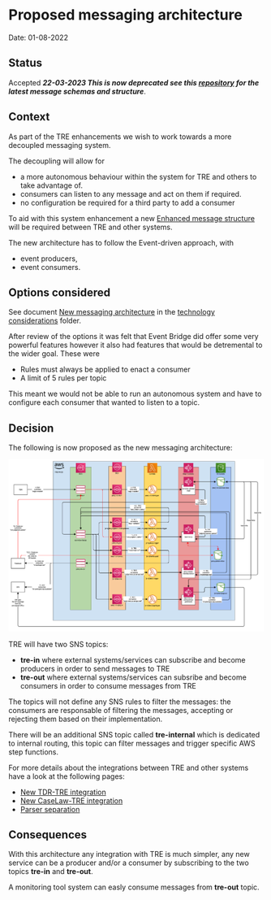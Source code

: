 # Proposed messaging architecture

Date: 01-08-2022

## Status

Accepted ___22-03-2023 This is now deprecated see this [repository](https://github.com/nationalarchives/da-transform-schemas/tree/main/tre_schemas) for the latest message schemas and structure___.

## Context

As part of the TRE enhancements we wish to work towards a more decoupled messaging system.

The decoupling will allow for 
- a more autonomous behaviour within the system for TRE and others to take advantage of.
- consumers can listen to any message and act on them if required. 
- no configuration be required for a third party to add a consumer

To aid with this system enhancement a new [Enhanced message structure](./001-Enhanced-message-structure.md) will be required between TRE and other systems.

The new architecture has to follow the Event-driven approach, with 
- event producers, 
- event consumers.


## Options considered

See document [New messaging architecture](../technology-considerations/messaging-architecture/README.md) in the [technology considerations](../technology-considerations/) folder.

After review of the options it was felt that Event Bridge did offer some very powerful features however it also had features that would be detremental to the wider goal. These were
- Rules must always be applied to enact a consumer
- A limit of 5 rules per topic

This meant we would not be able to run an autonomous system and have to configure each consumer that wanted to listen to a topic.

## Decision

The following is now proposed as the new messaging architecture:

![pic1](./images/TREv2-judgment-parser.png)

TRE will have two SNS topics:

- **tre-in** where external systems/services can subscribe and become producers in order to send messages to TRE
- **tre-out** where external systems/services can subsribe and become consumers in order to consume messages from TRE

The topics will not define any SNS rules to filter the messages: the consumers are responsable of filtering the messages, accepting or rejecting them based on their implementation.

There will be an additional SNS topic called **tre-internal** which is dedicated to internal routing, this topic can filter messages and trigger specific AWS step functions.

For more details about the integrations between TRE and other systems have a look at the following pages:

- [New TDR-TRE integration](./003-New-TDR-TRE-integration.md)
- [New CaseLaw-TRE integration](./004-New-CaseLaw-TRE-integration.md)
- [Parser separation](./005-Parser-separation.md)

## Consequences

With this architecture any integration with TRE is much simpler, any new service can be a producer and/or a consumer by subscribing to the two topics **tre-in** and **tre-out**. 

A monitoring tool system can easly consume messages from **tre-out** topic.


